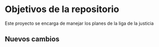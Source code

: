 # Objetivos de la repositorio

Este proyecto se encarga de manejar los planes de la liga de la justicia

## Nuevos cambios
